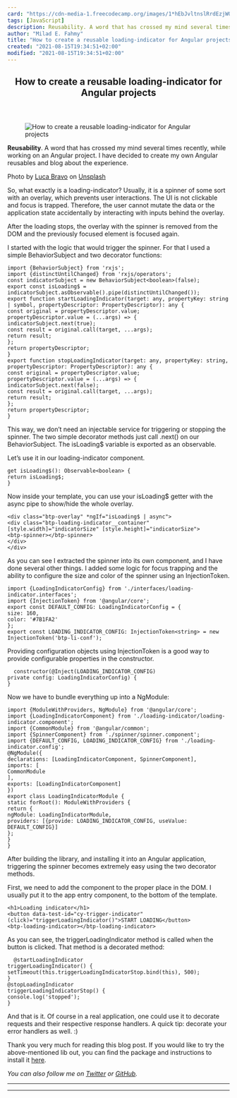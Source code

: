 ```yaml
---
card: "https://cdn-media-1.freecodecamp.org/images/1*hEbJvltnslRrdEzjWQ7Img.jpeg"
tags: [JavaScript]
description: Reusability. A word that has crossed my mind several times re
author: "Milad E. Fahmy"
title: "How to create a reusable loading-indicator for Angular projects"
created: "2021-08-15T19:34:51+02:00"
modified: "2021-08-15T19:34:51+02:00"
---
```

<div class="site-wrapper">
<main id="site-main" class="site-main outer">
<div class="inner">
<article class="post-full post tag-javascript tag-typescript tag-angular tag-tech tag-programming ">
<header class="post-full-header">
<h1 class="post-full-title">How to create a reusable loading-indicator for Angular projects</h1>
</header>
<figure class="post-full-image">
<picture>
<source media="(max-width: 700px)" sizes="1px" srcset="data:image/gif;base64,R0lGODlhAQABAIAAAAAAAP///yH5BAEAAAAALAAAAAABAAEAAAIBRAA7 1w">
<source media="(min-width: 701px)" sizes="(max-width: 800px) 400px,
(max-width: 1170px) 700px,
1400px" srcset="https://cdn-media-1.freecodecamp.org/images/1*hEbJvltnslRrdEzjWQ7Img.jpeg 300w,
https://cdn-media-1.freecodecamp.org/images/1*hEbJvltnslRrdEzjWQ7Img.jpeg 600w,
https://cdn-media-1.freecodecamp.org/images/1*hEbJvltnslRrdEzjWQ7Img.jpeg 1000w,
https://cdn-media-1.freecodecamp.org/images/1*hEbJvltnslRrdEzjWQ7Img.jpeg 2000w">
<img onerror="this.style.display='none'" src="https://cdn-media-1.freecodecamp.org/images/1*hEbJvltnslRrdEzjWQ7Img.jpeg" alt="How to create a reusable loading-indicator for Angular projects">
</picture>
</figure>
<section class="post-full-content">
<div class="post-content">
<p><strong>Reusability</strong>. A word that has crossed my mind several times recently, while working on an Angular project. I have decided to create my own Angular reusables and blog about the experience.</p>
<figcaption>Photo by <a href="https://unsplash.com/photos/XJXWbfSo2f0?utm_source=unsplash&amp;utm_medium=referral&amp;utm_content=creditCopyText" rel="noopener" target="_blank" title="">Luca Bravo</a> on <a href="https://unsplash.com/search/photos/front-end?utm_source=unsplash&amp;utm_medium=referral&amp;utm_content=creditCopyText" rel="noopener" target="_blank" title="">Unsplash</a></figcaption>
</figure>
<p>So, what exactly is a loading-indicator? Usually, it is a spinner of some sort with an overlay, which prevents user interactions. The UI is not clickable and focus is trapped. Therefore, the user cannot mutate the data or the application state accidentally by interacting with inputs behind the overlay.</p>
<p>After the loading stops, the overlay with the spinner is removed from the DOM and the previously focused element is focused again.</p>
<p>I started with the logic that would trigger the spinner. For that I used a simple BehaviorSubject and two decorator functions:</p><pre><code class="language-js">import {BehaviorSubject} from 'rxjs';
import {distinctUntilChanged} from 'rxjs/operators';
const indicatorSubject = new BehaviorSubject&lt;boolean&gt;(false);
export const isLoading$ = indicatorSubject.asObservable().pipe(distinctUntilChanged());
export function startLoadingIndicator(target: any, propertyKey: string | symbol, propertyDescriptor: PropertyDescriptor): any {
const original = propertyDescriptor.value;
propertyDescriptor.value = (...args) =&gt; {
indicatorSubject.next(true);
const result = original.call(target, ...args);
return result;
};
return propertyDescriptor;
}
export function stopLoadingIndicator(target: any, propertyKey: string, propertyDescriptor: PropertyDescriptor): any {
const original = propertyDescriptor.value;
propertyDescriptor.value = (...args) =&gt; {
indicatorSubject.next(false);
const result = original.call(target, ...args);
return result;
};
return propertyDescriptor;
}
</code></pre>
<p>This way, we don’t need an injectable service for triggering or stopping the spinner. The two simple decorator methods just call .next() on our BehaviorSubject. The isLoading$ variable is exported as an observable.</p>
<p>Let’s use it in our loading-indicator component.</p><pre><code class="language-js">get isLoading$(): Observable&lt;boolean&gt; {
return isLoading$;
}</code></pre>
<p>Now inside your template, you can use your isLoading$ getter with the async pipe to show/hide the whole overlay.</p><pre><code class="language-html">&lt;div class="btp-overlay" *ngIf="isLoading$ | async"&gt;
&lt;div class="btp-loading-indicator__container" [style.width]="indicatorSize" [style.height]="indicatorSize"&gt;
&lt;btp-spinner&gt;&lt;/btp-spinner&gt;
&lt;/div&gt;
&lt;/div&gt;</code></pre>
<p>As you can see I extracted the spinner into its own component, and I have done several other things. I added some logic for focus trapping and the ability to configure the size and color of the spinner using an InjectionToken.</p><pre><code class="language-js">import {LoadingIndicatorConfig} from './interfaces/loading-indicator.interfaces';
import {InjectionToken} from '@angular/core';
export const DEFAULT_CONFIG: LoadingIndicatorConfig = {
size: 160,
color: '#7B1FA2'
};
export const LOADING_INDICATOR_CONFIG: InjectionToken&lt;string&gt; = new InjectionToken('btp-li-conf');
</code></pre>
<p>Providing configuration objects using InjectionToken is a good way to provide configurable properties in the constructor.</p><pre><code class="language-js">  constructor(@Inject(LOADING_INDICATOR_CONFIG)
private config: LoadingIndicatorConfig) {
}</code></pre>
<p>Now we have to bundle everything up into a NgModule:</p><pre><code class="language-js">import {ModuleWithProviders, NgModule} from '@angular/core';
import {LoadingIndicatorComponent} from './loading-indicator/loading-indicator.component';
import {CommonModule} from '@angular/common';
import {SpinnerComponent} from './spinner/spinner.component';
import {DEFAULT_CONFIG, LOADING_INDICATOR_CONFIG} from './loading-indicator.config';
@NgModule({
declarations: [LoadingIndicatorComponent, SpinnerComponent],
imports: [
CommonModule
],
exports: [LoadingIndicatorComponent]
})
export class LoadingIndicatorModule {
static forRoot(): ModuleWithProviders {
return {
ngModule: LoadingIndicatorModule,
providers: [{provide: LOADING_INDICATOR_CONFIG, useValue: DEFAULT_CONFIG}]
};
}
}</code></pre>
<p>After building the library, and installing it into an Angular application, triggering the spinner becomes extremely easy using the two decorator methods.</p>
<p>First, we need to add the component to the proper place in the DOM. I usually put it to the app entry component, to the bottom of the template.</p><pre><code class="language-html">&lt;h1&gt;Loading indicator&lt;/h1&gt;
&lt;button data-test-id="cy-trigger-indicator" (click)="triggerLoadingIndicator()"&gt;START LOADING&lt;/button&gt;
&lt;btp-loading-indicator&gt;&lt;/btp-loading-indicator&gt;
</code></pre>
<p>As you can see, the triggerLoadingIndicator method is called when the button is clicked. That method is a decorated method:</p><pre><code class="language-js">  @startLoadingIndicator
triggerLoadingIndicator() {
setTimeout(this.triggerLoadingIndicatorStop.bind(this), 500);
}
@stopLoadingIndicator
triggerLoadingIndicatorStop() {
console.log('stopped');
}</code></pre>
<p>And that is it. Of course in a real application, one could use it to decorate requests and their respective response handlers. A quick tip: decorate your error handlers as well. :)</p>
<p>Thank you very much for reading this blog post. If you would like to try the above-mentioned lib out, you can find the package and instructions to install it <a href="https://www.npmjs.com/package/@btapai/ng-loading-indicator" rel="noopener">here</a>.</p>
<p><em>You can also follow me on <a href="https://twitter.com/TapaiBalazs" rel="noopener">Twitter</a> or <a href="https://github.com/TapaiBalazs" rel="noopener">GitHub</a>.</em></p>
</div>
<hr>
<hr>
</section>
</article>
</div>
</main>
</div>
<!-- Google Tag Manager (noscript) -->
<!-- End Google Tag Manager (noscript) -->
